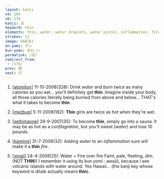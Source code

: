 ```yaml
---
layout: kanji
v4: 164
v6: 176
kanji: 淡
keyword: thin
elements: thin, water, water droplets, water pistol, inflammation, fire, fire2
strokes: 11
image: E6B7A1
on-yomi: タン
kun-yomi: あわ.い
permalink: /淡/
redirect_from:
 - /176/
prev: 煩
next: 灯
---
```


1) [<a href="http://kanji.koohii.com/profile/atomiton">atomiton</a>] 11-10-2006(328): Drink <em>water</em> and <em>burn twice</em> as many calories as you eat... you&#039;ll definitely get<strong> thin</strong>. Imagine inside your body, all those calories literally being <em>burned</em> from above and below... THAT&#039;s what it takes to become<strong> thin</strong>.

2) [<a href="http://kanji.koohii.com/profile/mezbup">mezbup</a>] 5-11-2008(182): <strong>Thin</strong> girls are twice as hot when they&#039;re wet.

3) [<a href="http://kanji.koohii.com/profile/sethimayne">sethimayne</a>] 29-9-2007(35): To become<strong> thin</strong>, simply go into a sauna. It may be as hot as a <em>conflagration</em>, but you&#039;ll sweat (<em>water</em>) and lose 10 pounds.

4) [<a href="http://kanji.koohii.com/profile/kaminix">kaminix</a>] 31-7-2008(32): Adding <em>water</em> to an <em>inflammation</em> sure will make it a <strong>thin</strong> <em>fire</em>.

5) [<a href="http://kanji.koohii.com/profile/xingji">xingji</a>] 24-4-2008(25): Water + Fire over fire Faint, pale, fleeting, dim. (NOT<strong> THIN</strong>!) I remember it using its kun yomi : awa(i), because i see volcanic islands with water around. Yes Hawaii... (the kanji key whose keyword is dilute actually means<strong> thin</strong>).

